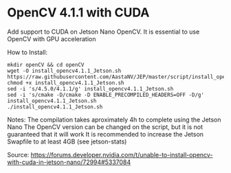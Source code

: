 # OpenCV 4.1.1 with CUDA

Add support to CUDA on Jetson Nano OpenCV. It is essential to use OpenCV with GPU acceleration

How to Install:

```
mkdir openCV && cd openCV
wget -O install_opencv4.1.1_Jetson.sh https://raw.githubusercontent.com/AastaNV/JEP/master/script/install_opencv4.5.0_Jetson.sh
chmod +x install_opencv4.1.1_Jetson.sh
sed -i 's/4.5.0/4.1.1/g' install_opencv4.1.1_Jetson.sh
sed -i 's/cmake -D/cmake -D ENABLE_PRECOMPILED_HEADERS=OFF -D/g' install_opencv4.1.1_Jetson.sh
./install_opencv4.1.1_Jetson.sh
```

Notes:
The compilation takes aproximately 4h to complete using the Jetson Nano
The OpenCV version can be changed on the script, but it is not guaranteed that it will work
It is recommended to increase the Jetson Swapfile to at least 4GB (see jetson-stats)

Source: https://forums.developer.nvidia.com/t/unable-to-install-opencv-with-cuda-in-jetson-nano/72994#5337084
